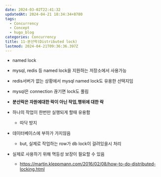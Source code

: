 ```yaml
---
date: 2024-03-02T22:41:32
updatedAt: 2024-04-21 18:34:34+8780
tags:
  - Concurrency
  - Concept
  - hugo_blog
categories: Concurrency
title: 11-분산락(Distributed lock)
lastmod: 2024-04-21T09:36:36.397Z
---
```

* named lock

* mysql, redis 등 named lock을 지원하는 저장소에서 사용가능

* redis서버가 없는 상황에서 mysql named lock도 유용한 선택지임

* mysql은 connection 끊기면 lock도 풀림

* **분산락은 자원에대한 락이 아닌 작업,행위에 대한 락**

* 하나의 작업이 한번만 실행되게 할때 유용함
  * 따닥 방지

* 데이터베이스에 부하가 가지않음
  * but, 실제로 작업하는 row가 db lock이 걸려있을시 처리

* 실제로 사용하기 위해 멱등성 보장이 필요할 수 있음
  * https://martin.kleppmann.com/2016/02/08/how-to-do-distributed-locking.html
